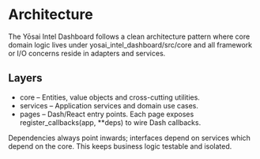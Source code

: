 # Architecture

The Yōsai Intel Dashboard follows a clean architecture pattern
where core domain logic lives under yosai_intel_dashboard/src/core
and all framework or I/O concerns reside in adapters and services.

## Layers

- core – Entities, value objects and cross-cutting utilities.
- services – Application services and domain use cases.
- pages – Dash/React entry points. Each page exposes register_callbacks(app, **deps) to wire Dash callbacks.

Dependencies always point inwards; interfaces depend on services which
depend on the core. This keeps business logic testable and isolated.
